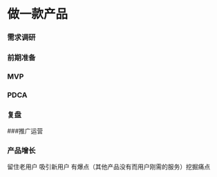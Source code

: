 # 做一款产品

### 需求调研

### 前期准备

### MVP

### PDCA

### 复盘

###推广运营

### 产品增长

留住老用户 吸引新用户 有爆点（其他产品没有而用户刚需的服务）挖掘痛点